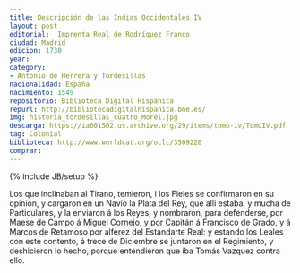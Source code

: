 ```yaml
---
title: Descripción de las Indias Occidentales IV
layout: post
editorial:  Imprenta Real de Rodríguez Franco
ciudad: Madrid
edicion: 1730
year: 
category:
- Antonio de Herrera y Tordesillas
nacionalidad: España
nacimiento: 1549
repositorio: Biblioteca Digital Hispánica
repurl: http://bibliotecadigitalhispanica.bne.es/
img: historia_tordesillas_cuatro_Morel.jpg
descarga: https://ia601502.us.archive.org/29/items/tomo-iv/TomoIV.pdf
tag: Colonial
biblioteca: http://www.worldcat.org/oclc/3509220
comprar: 
---
```

{% include JB/setup %}

Los que inclinaban al Tirano, temieron, i los Fieles se confirmaron en su opinión, y cargaron en un Navío la Plata del Rey, que allí estaba, y mucha de Particulares, y la enviaron á los Reyes, y nombraron, para defenderse, por Maese de Campo á Miguel Cornejo, y por Capitán á Francisco de Grado, y á Marcos de Retamoso por alferez del Estandarte Real: y estando los Leales con este contento, á trece de Diciembre se juntaron en el Regimiento, y deshicieron lo hecho, porque entendieron que iba Tomás Vazquez contra ello.
